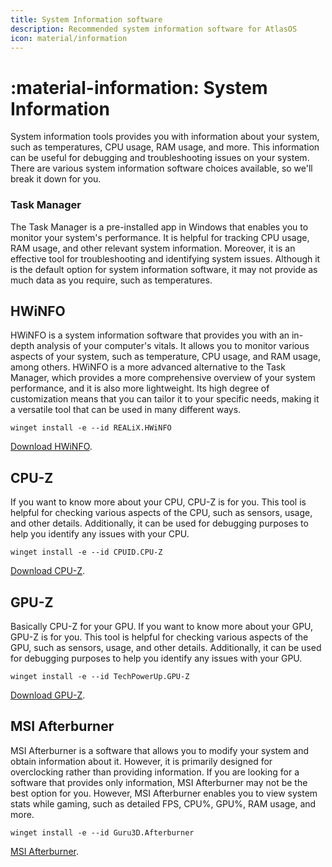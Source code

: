 ```yaml
---
title: System Information software
description: Recommended system information software for AtlasOS
icon: material/information
---
```


# :material-information: System Information

System information tools provides you with information about your system, such as temperatures, CPU usage, RAM usage, and more. This information can be useful for debugging and troubleshooting issues on your system. There are various system information software choices available, so we'll break it down for you.

### Task Manager

The Task Manager is a pre-installed app in Windows that enables you to monitor your system's performance. It is helpful for tracking CPU usage, RAM usage, and other relevant system information. Moreover, it is an effective tool for troubleshooting and identifying system issues. Although it is the default option for system information software, it may not provide as much data as you require, such as temperatures.

## HWiNFO

HWiNFO is a system information software that provides you with an in-depth analysis of your computer's vitals. It allows you to monitor various aspects of your system, such as temperature, CPU usage, and RAM usage, among others. HWiNFO is a more advanced alternative to the Task Manager, which provides a more comprehensive overview of your system performance, and it is also more lightweight. Its high degree of customization means that you can tailor it to your specific needs, making it a versatile tool that can be used in many different ways.

`winget install -e --id REALiX.HWiNFO`

[Download HWiNFO](https://www.hwinfo.com/).

## CPU-Z

If you want to know more about your CPU, CPU-Z is for you. This tool is helpful for checking various aspects of the CPU, such as sensors, usage, and other details. Additionally, it can be used for debugging purposes to help you identify any issues with your CPU.

`winget install -e --id CPUID.CPU-Z`

[Download CPU-Z](https://www.cpuid.com/softwares/cpu-z.html).

## GPU-Z

Basically CPU-Z for your GPU. If you want to know more about your GPU, GPU-Z is for you. This tool is helpful for checking various aspects of the GPU, such as sensors, usage, and other details. Additionally, it can be used for debugging purposes to help you identify any issues with your GPU.

`winget install -e --id TechPowerUp.GPU-Z`

[Download GPU-Z](https://www.techpowerup.com/gpuz/).

## MSI Afterburner

MSI Afterburner is a software that allows you to modify your system and obtain information about it. However, it is primarily designed for overclocking rather than providing information. If you are looking for a software that provides only information, MSI Afterburner may not be the best option for you. However, MSI Afterburner enables you to view system stats while gaming, such as detailed FPS, CPU%, GPU%, RAM usage, and more.

`winget install -e --id Guru3D.Afterburner`

[MSI Afterburner](https://www.msi.com/Landing/afterburner).
